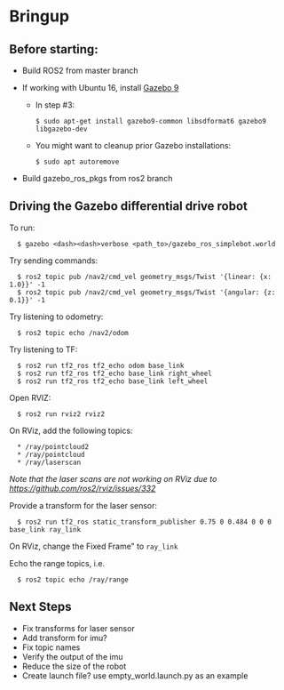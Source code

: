 # Bringup

## Before starting:
- Build ROS2 from master branch
- If working with Ubuntu 16, install [Gazebo 9](http://gazebosim.org/tutorials?tut=install_ubuntu&cat=install)
  - In step #3:

    ```$ sudo apt-get install gazebo9-common libsdformat6 gazebo9 libgazebo-dev```

  - You might want to cleanup prior Gazebo installations:

    ```$ sudo apt autoremove```

- Build gazebo_ros_pkgs from ros2 branch

## Driving the Gazebo differential drive robot

  To run:

      $ gazebo <dash><dash>verbose <path_to>/gazebo_ros_simplebot.world

  Try sending commands:

      $ ros2 topic pub /nav2/cmd_vel geometry_msgs/Twist '{linear: {x: 1.0}}' -1
      $ ros2 topic pub /nav2/cmd_vel geometry_msgs/Twist '{angular: {z: 0.1}}' -1

  Try listening to odometry:

      $ ros2 topic echo /nav2/odom

  Try listening to TF:

      $ ros2 run tf2_ros tf2_echo odom base_link
      $ ros2 run tf2_ros tf2_echo base_link right_wheel
      $ ros2 run tf2_ros tf2_echo base_link left_wheel

  Open RVIZ:

      $ ros2 run rviz2 rviz2

  On RViz, add the following topics:

      * /ray/pointcloud2
      * /ray/pointcloud
      * /ray/laserscan

  *Note that the laser scans are not working on RViz due to https://github.com/ros2/rviz/issues/332*

  Provide a transform for the laser sensor:

      $ ros2 run tf2_ros static_transform_publisher 0.75 0 0.484 0 0 0 base_link ray_link

  On RViz, change the Fixed Frame" to ```ray_link```

  Echo the range topics, i.e.

      $ ros2 topic echo /ray/range

  ## Next Steps
- Fix transforms for laser sensor
- Add transform for imu?
- Fix topic names
- Verify the output of the imu
- Reduce the size of the robot
- Create launch file? use empty_world.launch.py as an example
